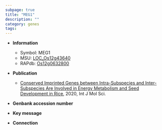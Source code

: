 ```yaml
---
subpage: true
title: "MEG1"
description: ""
category: genes
tags: 
---
```


* **Information**  
    + Symbol: MEG1  
    + MSU: [LOC_Os12g43640](http://rice.plantbiology.msu.edu/cgi-bin/ORF_infopage.cgi?orf=LOC_Os12g43640)  
    + RAPdb: [Os12g0632800](http://rapdb.dna.affrc.go.jp/viewer/gbrowse_details/irgsp1?name=Os12g0632800)  

* **Publication**  
    + [Conserved Imprinted Genes between Intra-Subspecies and Inter-Subspecies Are Involved in Energy Metabolism and Seed Development in Rice](http://www.ncbi.nlm.nih.gov/pubmed?term=Conserved+Imprinted+Genes+between+Intra-Subspecies+and+Inter-Subspecies+Are+Involved+in+Energy+Metabolism+and+Seed+Development+in+Rice%5BTitle%5D), 2020, Int J Mol Sci.

* **Genbank accession number**  

* **Key message**  

* **Connection**  




